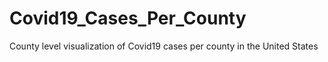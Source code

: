 # Covid19_Cases_Per_County
County level visualization of Covid19 cases per county in the United States

